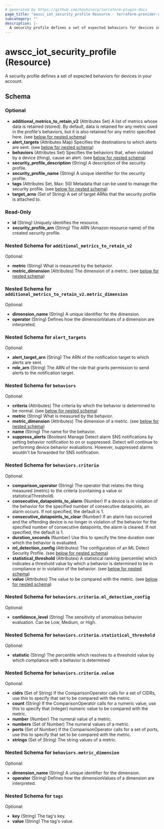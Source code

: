 ```yaml
---
# generated by https://github.com/hashicorp/terraform-plugin-docs
page_title: "awscc_iot_security_profile Resource - terraform-provider-awscc"
subcategory: ""
description: |-
  A security profile defines a set of expected behaviors for devices in your account.
---
```


# awscc_iot_security_profile (Resource)

A security profile defines a set of expected behaviors for devices in your account.



<!-- schema generated by tfplugindocs -->
## Schema

### Optional

- **additional_metrics_to_retain_v2** (Attributes Set) A list of metrics whose data is retained (stored). By default, data is retained for any metric used in the profile's behaviors, but it is also retained for any metric specified here. (see [below for nested schema](#nestedatt--additional_metrics_to_retain_v2))
- **alert_targets** (Attributes Map) Specifies the destinations to which alerts are sent. (see [below for nested schema](#nestedatt--alert_targets))
- **behaviors** (Attributes Set) Specifies the behaviors that, when violated by a device (thing), cause an alert. (see [below for nested schema](#nestedatt--behaviors))
- **security_profile_description** (String) A description of the security profile.
- **security_profile_name** (String) A unique identifier for the security profile.
- **tags** (Attributes Set, Max: 50) Metadata that can be used to manage the security profile. (see [below for nested schema](#nestedatt--tags))
- **target_arns** (Set of String) A set of target ARNs that the security profile is attached to.

### Read-Only

- **id** (String) Uniquely identifies the resource.
- **security_profile_arn** (String) The ARN (Amazon resource name) of the created security profile.

<a id="nestedatt--additional_metrics_to_retain_v2"></a>
### Nested Schema for `additional_metrics_to_retain_v2`

Optional:

- **metric** (String) What is measured by the behavior.
- **metric_dimension** (Attributes) The dimension of a metric. (see [below for nested schema](#nestedatt--additional_metrics_to_retain_v2--metric_dimension))

<a id="nestedatt--additional_metrics_to_retain_v2--metric_dimension"></a>
### Nested Schema for `additional_metrics_to_retain_v2.metric_dimension`

Optional:

- **dimension_name** (String) A unique identifier for the dimension.
- **operator** (String) Defines how the dimensionValues of a dimension are interpreted.



<a id="nestedatt--alert_targets"></a>
### Nested Schema for `alert_targets`

Optional:

- **alert_target_arn** (String) The ARN of the notification target to which alerts are sent.
- **role_arn** (String) The ARN of the role that grants permission to send alerts to the notification target.


<a id="nestedatt--behaviors"></a>
### Nested Schema for `behaviors`

Optional:

- **criteria** (Attributes) The criteria by which the behavior is determined to be normal. (see [below for nested schema](#nestedatt--behaviors--criteria))
- **metric** (String) What is measured by the behavior.
- **metric_dimension** (Attributes) The dimension of a metric. (see [below for nested schema](#nestedatt--behaviors--metric_dimension))
- **name** (String) The name for the behavior.
- **suppress_alerts** (Boolean) Manage Detect alarm SNS notifications by setting behavior notification to on or suppressed. Detect will continue to performing device behavior evaluations. However, suppressed alarms wouldn't be forwarded for SNS notification.

<a id="nestedatt--behaviors--criteria"></a>
### Nested Schema for `behaviors.criteria`

Optional:

- **comparison_operator** (String) The operator that relates the thing measured (metric) to the criteria (containing a value or statisticalThreshold).
- **consecutive_datapoints_to_alarm** (Number) If a device is in violation of the behavior for the specified number of consecutive datapoints, an alarm occurs. If not specified, the default is 1.
- **consecutive_datapoints_to_clear** (Number) If an alarm has occurred and the offending device is no longer in violation of the behavior for the specified number of consecutive datapoints, the alarm is cleared. If not specified, the default is 1.
- **duration_seconds** (Number) Use this to specify the time duration over which the behavior is evaluated.
- **ml_detection_config** (Attributes) The configuration of an ML Detect Security Profile. (see [below for nested schema](#nestedatt--behaviors--criteria--ml_detection_config))
- **statistical_threshold** (Attributes) A statistical ranking (percentile) which indicates a threshold value by which a behavior is determined to be in compliance or in violation of the behavior. (see [below for nested schema](#nestedatt--behaviors--criteria--statistical_threshold))
- **value** (Attributes) The value to be compared with the metric. (see [below for nested schema](#nestedatt--behaviors--criteria--value))

<a id="nestedatt--behaviors--criteria--ml_detection_config"></a>
### Nested Schema for `behaviors.criteria.ml_detection_config`

Optional:

- **confidence_level** (String) The sensitivity of anomalous behavior evaluation. Can be Low, Medium, or High.


<a id="nestedatt--behaviors--criteria--statistical_threshold"></a>
### Nested Schema for `behaviors.criteria.statistical_threshold`

Optional:

- **statistic** (String) The percentile which resolves to a threshold value by which compliance with a behavior is determined


<a id="nestedatt--behaviors--criteria--value"></a>
### Nested Schema for `behaviors.criteria.value`

Optional:

- **cidrs** (Set of String) If the ComparisonOperator calls for a set of CIDRs, use this to specify that set to be compared with the metric.
- **count** (String) If the ComparisonOperator calls for a numeric value, use this to specify that (integer) numeric value to be compared with the metric.
- **number** (Number) The numeral value of a metric.
- **numbers** (Set of Number) The numeral values of a metric.
- **ports** (Set of Number) If the ComparisonOperator calls for a set of ports, use this to specify that set to be compared with the metric.
- **strings** (Set of String) The string values of a metric.



<a id="nestedatt--behaviors--metric_dimension"></a>
### Nested Schema for `behaviors.metric_dimension`

Optional:

- **dimension_name** (String) A unique identifier for the dimension.
- **operator** (String) Defines how the dimensionValues of a dimension are interpreted.



<a id="nestedatt--tags"></a>
### Nested Schema for `tags`

Optional:

- **key** (String) The tag's key.
- **value** (String) The tag's value.


